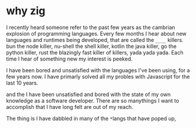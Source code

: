 # why zig

I recently heard someone refer to the past few years as the cambrian explosion of
programming languages. Every few months I hear about new languages and runtimes
being developed, that are called the `____` killers. bun the node killer,
nu-shell the shell killer, kotlin the java killer, go the python killer, rust the
blazingly fast killer of killers, yada yada yada. Each time I hear of something
new my interest is peeked.

I have been bored and unsatisfied with the languages I've been using, for a few
years now. I have primarly solved all my probles with Javascript for the last 10
years.

and the
I have been unsatisfied and bored with the state of my own knowledge as a
software developer. There are so manythings I want to accomplish that I have
long felt are out of my reach.

The thing is
I have dabbled in many of the `*`langs that have poped up,
